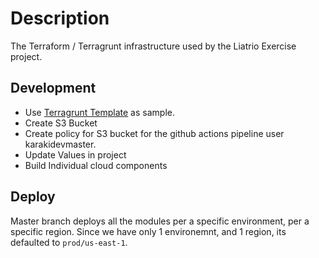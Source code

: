# Description

The Terraform / Terragrunt infrastructure used by the Liatrio Exercise project. 

## Development 

- Use [Terragrunt Template](https://github.com/gruntwork-io/terragrunt-infrastructure-live-example) as sample. 
- Create S3 Bucket
- Create policy for S3 bucket for the github actions pipeline user karakidevmaster.
- Update Values in project
- Build Individual cloud components


## Deploy

Master branch deploys all the modules per a specific environment, per a specific region. Since we have only 1 environemnt, and 1 region, its defaulted to `prod/us-east-1`. 